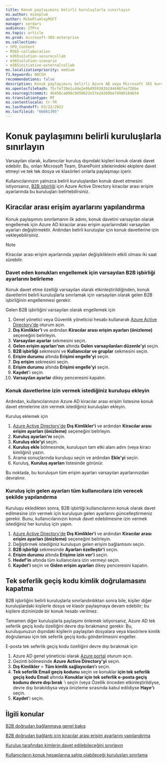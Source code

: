 ```yaml
---
title: Konuk paylaşımını belirli kuruluşlarla sınırlayın
ms.author: mikeplum
author: MikePlumleyMSFT
manager: serdars
audience: ITPro
ms.topic: article
ms.prod: microsoft-365-enterprise
ms.collection:
- SPO_Content
- M365-collaboration
- m365solution-securecollab
- m365solution-scenario
- m365initiative-externalcollab
ms.localizationpriority: medium
f1.keywords: NOCSH
recommendations: false
description: Konuk paylaşımını belirli Azure AD veya Microsoft 365 kuruluşlarıyla sınırlamayı öğrenin.
ms.openlocfilehash: 75cfe739e1cdde2e0bd959382b2444487ea726be
ms.sourcegitcommit: 46456ca009c9d50622e57e24269be74986184654
ms.translationtype: MT
ms.contentlocale: tr-TR
ms.lasthandoff: 03/22/2022
ms.locfileid: "66861395"
---
```

# <a name="limit-guest-sharing-to-specific-organizations"></a>Konuk paylaşımını belirli kuruluşlarla sınırlayın

Varsayılan olarak, kullanıcılar kuruluş dışındaki kişileri konuk olarak davet edebilir. Bu, onları Microsoft Team, SharePoint sitelerindeki ekiplere davet etmeyi ve tek tek dosya ve klasörleri onlarla paylaşmayı içerir.

Kullanıcılarınızın yalnızca belirli kuruluşlardan konuk davet etmesini istiyorsanız, [B2B işbirliği](/azure/active-directory/external-identities/what-is-b2b) için Azure Active Directory kiracılar arası erişim ayarlarında bu kuruluşları belirtebilirsiniz.

## <a name="configure-cross-tenant-access-settings"></a>Kiracılar arası erişim ayarlarını yapılandırma

Konuk paylaşımını sınırlamanın ilk adımı, konuk davetini varsayılan olarak engellemek için Azure AD kiracılar arası erişim ayarlarındaki varsayılan ayarları değiştirmektir. Ardından belirli kuruluşlar için konuk davetlerine izin vekleyebilirsiniz.

> [!NOTE]
> Kiracılar arası erişim ayarlarında yapılan değişikliklerin etkili olması iki saat sürebilir.

### <a name="set-the-default-b2b-collaboration-settings-to-block-inviting-guests"></a>Davet eden konukları engellemek için varsayılan B2B işbirliği ayarlarını belirleme

Konuk davet etme özelliği varsayılan olarak etkinleştirildiğinden, konuk davetlerini belirli kuruluşlarla sınırlamak için varsayılan olarak gelen B2B işbirliğinin engellenmesi gerekir.

Gelen B2B işbirliğini varsayılan olarak engellemek için
1. Genel yönetici veya Güvenlik yöneticisi hesabı kullanarak [Azure Active Directory'de](https://aad.portal.azure.com) oturum açın.
1. **Dış Kimlikler'i** ve ardından **Kiracılar arası erişim ayarları (önizleme)** seçeneğini belirleyin.
1. **Varsayılan ayarlar** sekmesini seçin.
1. **Gelen erişim ayarları'nın** altında **Gelen varsayılanları düzenle'yi** seçin.
1. **B2B işbirliği** sekmesini ve **Kullanıcılar ve gruplar** sekmesini seçin.
1. **Erişim durumu** altında **Erişimi engelle'yi** seçin.
1. **Dış erişim** sekmesini seçin.
1. **Erişim durumu** altında **Erişimi engelle'yi** seçin.
1. **Kaydet**'i seçin.
1. **Varsayılan ayarlar** dikey penceresini kapatın.

### <a name="add-the-organization-where-you-want-to-allow-guest-invitations"></a>Konuk davetlerine izin vermek istediğiniz kuruluşu ekleyin

Ardından, kullanıcılarınızın Azure AD kiracılar arası erişim listesine konuk davet etmelerine izin vermek istediğiniz kuruluşları ekleyin.

Kuruluş eklemek için
1. [Azure Active Directory'de](https://aad.portal.azure.com) **Dış Kimlikler'i** ve ardından **Kiracılar arası erişim ayarları (önizleme)** seçeneğini belirleyin.
1. **Kuruluş ayarları'nı** seçin.
1. **Kuruluş ekle'yi** seçin.
1. **Kuruluş ekle** bölmesinde, kuruluşun tam etki alanı adını (veya kiracı kimliğini) yazın.
1. Arama sonuçlarında kuruluşu seçin ve ardından **Ekle'yi** seçin.
1. Kuruluş, **Kuruluş ayarları** listesinde görünür.

Bu noktada, bu kuruluşun tüm erişim ayarları varsayılan ayarlarınızdan devralınır.

### <a name="configure-inbound-settings-for-the-organization-to-allow-all-users"></a>Kuruluş için gelen ayarları tüm kullanıcılara izin verecek şekilde yapılandırma

Kuruluşu ekledikten sonra, B2B işbirliği kullanıcılarının konuk olarak davet edilmesine izin vermek için kuruluşun gelen ayarlarını güncelleştirmeniz gerekir. Bunu, kullanıcılarınızın konuk davet edebilmesine izin vermek istediğiniz her kuruluş için yapın.

1. [Azure Active Directory'de](https://aad.portal.azure.com) **Dış Kimlikler'i** ve ardından **Kiracılar arası erişim ayarları (önizleme)** seçeneğini belirleyin.
1. Değiştirmek istediğiniz kuruluşun gelen erişim bağlantısını seçin.
1. **B2B işbirliği** sekmesinde **Ayarları özelleştir'i** seçin.
1. **Erişim durumu** altında **Erişime izin ver'i** seçin.
1. **Hedef'in** altında tüm kullanıcılara izin vermeyi seçin.
1. **Kaydet'i** seçin ve **Giden erişim ayarları** dikey penceresini kapatın.

## <a name="turn-off-one-time-passcode-authentication"></a>Tek seferlik geçiş kodu kimlik doğrulamasını kapatma

B2B işbirliğini belirli kuruluşlarla sınırlandırdıktan sonra bile, kişiler diğer kuruluşlardaki kişilerle dosya ve klasör paylaşmaya devam edebilir; bu kişilere dizininizde bir konuk hesabı verilmez.

Tamamen diğer kuruluşlarla paylaşımı önlemek istiyorsanız, Azure AD tek seferlik geçiş kodu özelliğini devre dışı bırakmanız gerekir. Bu, kuruluşunuzun dışındaki kişilerin paylaşılan dosyalara veya klasörlere kimlik doğrulaması için tek seferlik geçiş kodu gönderilmesini engeller.

E-posta tek seferlik geçiş kodu özelliğini devre dışı bırakmak için
1. Azure AD genel yöneticisi olarak [Azure portal](https://portal.azure.com/) oturum açın.
1. Gezinti bölmesinde **Azure Active Directory'yi** seçin.
1. **Dış Kimlikler** > **Tüm kimlik sağlayıcıları'ı** seçin.
1. **Tek seferlik Email geçiş kodunu** seçin ve konuklar **için tek seferlik geçiş kodu Email** altında **Konuklar için tek seferlik e-posta geçiş kodunu devre dışı bırak** 'ı seçin (veya Özellik önceden etkinleştirildiyse, devre dışı bırakıldıysa veya önizleme sırasında kabul edildiyse **Hayır'ı** seçin.
1. **Kaydet**'i seçin.

## <a name="related-topics"></a>İlgili konular

[B2B doğrudan bağlanmaya genel bakış](/azure/active-directory/external-identities/b2b-direct-connect-overview)

[B2B doğrudan bağlantı için kiracılar arası erişim ayarlarını yapılandırma](/azure/active-directory/external-identities/cross-tenant-access-settings-b2b-direct-connect)

[Kuruluş tarafından kimlerin davet edilebileceğini sınırlayın](limit-invitations-from-specific-organization.md)

[Kullanıcıların konuk hesaplarına sahip olabileceği kuruluşları sınırlama](limit-organizations-where-users-have-guest-accounts.md)